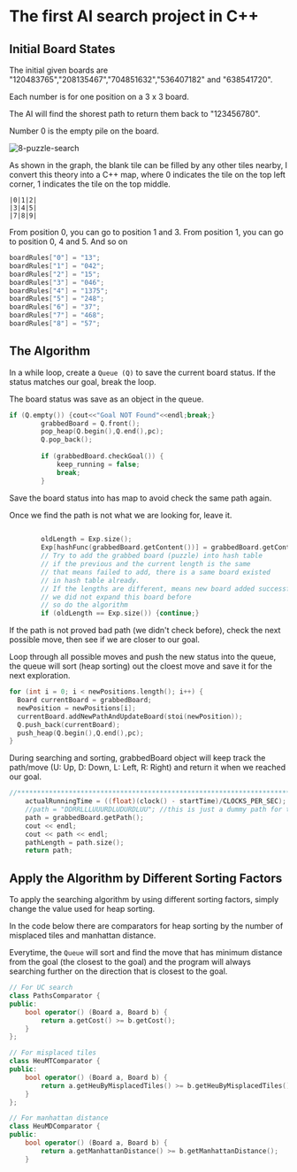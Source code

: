 # The first AI search project in C++

## Initial Board States

The initial given boards are "120483765","208135467","704851632","536407182" and "638541720".

Each number is for one position on a 3 x 3 board.

The AI will find the shorest path to return them back to "123456780".

Number 0 is the empty pile on the board.

![8-puzzle-search](https://github.com/James-Z-Zhang00/8-Puzzle-AI-Solver/assets/144994336/71708f6d-0b61-45e6-a516-0160495a5f49)

As shown in the graph, the blank tile can be filled by any other tiles nearby, I convert this theory into a C++ map, where 0 indicates the tile on the top left corner, 1 indicates the tile on the top middle.

```
|0|1|2|
|3|4|5|
|7|8|9|
```

From position 0, you can go to position 1 and 3.
From position 1, you can go to position 0, 4 and 5.
And so on

```cpp
boardRules["0"] = "13";
boardRules["1"] = "042";
boardRules["2"] = "15";
boardRules["3"] = "046";
boardRules["4"] = "1375";
boardRules["5"] = "248";
boardRules["6"] = "37";
boardRules["7"] = "468";
boardRules["8"] = "57";
```

## The Algorithm

In a while loop, create a `Queue (Q)` to save the current board status. If the status matches our goal, break the loop.

The board status was save as an object in the queue.

```cpp
if (Q.empty()) {cout<<"Goal NOT Found"<<endl;break;}
        grabbedBoard = Q.front();
        pop_heap(Q.begin(),Q.end(),pc);
        Q.pop_back();
		
		if (grabbedBoard.checkGoal()) {
			keep_running = false;
			break;
		}
```

Save the board status into has map to avoid check the same path again.

Once we find the path is not what we are looking for, leave it.

```cpp
		
		oldLength = Exp.size();
		Exp[hashFunc(grabbedBoard.getContent())] = grabbedBoard.getContent();
		// Try to add the grabbed board (puzzle) into hash table
		// if the previous and the current length is the same
		// that means failed to add, there is a same board existed
		// in hash table already.
		// If the lengths are different, means new board added successfully
		// we did not expand this board before
		// so do the algorithm
		if (oldLength == Exp.size()) {continue;}

```

If the path is not proved bad path (we didn't check before), check the next possible move, then see if we are closer to our goal.

Loop through all possible moves and push the new status into the queue, the queue will sort (heap sorting) out the cloest move and save it for the next exploration.

```cpp
for (int i = 0; i < newPositions.length(); i++) {
  Board currentBoard = grabbedBoard;
  newPosition = newPositions[i];
  currentBoard.addNewPathAndUpdateBoard(stoi(newPosition));
  Q.push_back(currentBoard);
  push_heap(Q.begin(),Q.end(),pc);
}
```

During searching and sorting, grabbedBoard object will keep track the path/move (U: Up, D: Down, L: Left, R: Right) and return it when we reached our goal.

```cpp
//***********************************************************************************************************
	actualRunningTime = ((float)(clock() - startTime)/CLOCKS_PER_SEC);
	//path = "DDRRLLLUUURDLUDURDLUU"; //this is just a dummy path for testing the function
	path = grabbedBoard.getPath();
	cout << endl;
	cout << path << endl;
	pathLength = path.size();
	return path;
```

## Apply the Algorithm by Different Sorting Factors

To apply the searching algorithm by using different sorting factors, simply change the value used for heap sorting.

In the code below there are comparators for heap sorting by the number of misplaced tiles and manhattan distance.

Everytime, the `Queue` will sort and find the move that has minimum distance from the goal (the closest to the goal) and the program will always searching further on the direction that is closest to the goal.

```cpp
// For UC search
class PathsComparator {
public:
    bool operator() (Board a, Board b) {
        return a.getCost() >= b.getCost();
    }
};

// For misplaced tiles
class HeuMTComparator {
public:
    bool operator() (Board a, Board b) {
        return a.getHeuByMisplacedTiles() >= b.getHeuByMisplacedTiles();
    }
};

// For manhattan distance
class HeuMDComparator {
public:
    bool operator() (Board a, Board b) {
        return a.getManhattanDistance() >= b.getManhattanDistance();
    }
```

